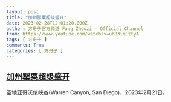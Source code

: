 ```yaml
---
layout: post
title: "加州罂粟超级盛开"
date: 2023-02-28T12:01:20.000Z
author: 方舟子官方频道 Fang Zhouzi - Official Channel
from: https://www.youtube.com/watch?v=uhB3imEttyA
tags: [ 方舟子 ]
comments: True
categories: [ 方舟子 ]
---
```

<!--1677585680000-->
[加州罂粟超级盛开](https://www.youtube.com/watch?v=uhB3imEttyA)
------

<div>
圣地亚哥沃伦峡谷(Warren Canyon, San Diego)，2023年2月21日。
</div>
